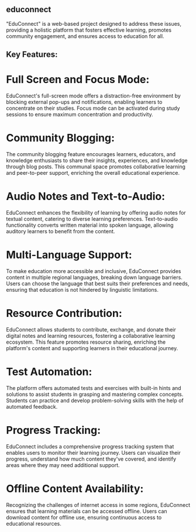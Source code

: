 ## educonnect
"EduConnect" is a web-based project designed to address these issues, providing a holistic platform that fosters effective learning, promotes community engagement, and ensures access to education for all.

## Key Features:

# Full Screen and Focus Mode:
EduConnect's full-screen mode offers a distraction-free environment by blocking external pop-ups and notifications, enabling learners to concentrate on their studies.
Focus mode can be activated during study sessions to ensure maximum concentration and productivity.

# Community Blogging:
The community blogging feature encourages learners, educators, and knowledge enthusiasts to share their insights, experiences, and knowledge through blog posts.
This communal space promotes collaborative learning and peer-to-peer support, enriching the overall educational experience.

# Audio Notes and Text-to-Audio:
EduConnect enhances the flexibility of learning by offering audio notes for textual content, catering to diverse learning preferences.
Text-to-audio functionality converts written material into spoken language, allowing auditory learners to benefit from the content.

# Multi-Language Support:
To make education more accessible and inclusive, EduConnect provides content in multiple regional languages, breaking down language barriers.
Users can choose the language that best suits their preferences and needs, ensuring that education is not hindered by linguistic limitations.

# Resource Contribution:
EduConnect allows students to contribute, exchange, and donate their digital notes and learning resources, fostering a collaborative learning ecosystem.
This feature promotes resource sharing, enriching the platform's content and supporting learners in their educational journey.

# Test Automation:
The platform offers automated tests and exercises with built-in hints and solutions to assist students in grasping and mastering complex concepts.
Students can practice and develop problem-solving skills with the help of automated feedback.

# Progress Tracking:
EduConnect includes a comprehensive progress tracking system that enables users to monitor their learning journey.
Users can visualize their progress, understand how much content they've covered, and identify areas where they may need additional support.

# Offline Content Availability:
Recognizing the challenges of internet access in some regions, EduConnect ensures that learning materials can be accessed offline.
Users can download content for offline use, ensuring continuous access to educational resources.
